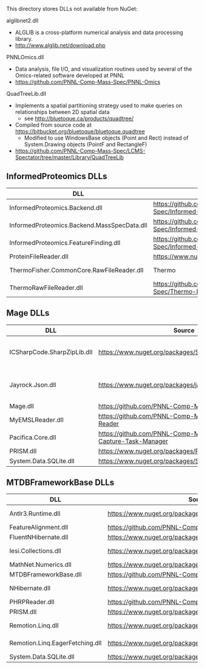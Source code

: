 This directory stores DLLs not available from NuGet:

alglibnet2.dll
* ALGLIB is a cross-platform numerical analysis and data processing library. 
* http://www.alglib.net/download.php

PNNLOmics.dll
* Data analysis, file I/O, and visualization routines used by several of the Omics-related software developed at PNNL
* https://github.com/PNNL-Comp-Mass-Spec/PNNL-Omics

QuadTreeLib.dll
* Implements a spatial partitioning strategy used to make queries on relationships between 2D spatial data
  * see http://bluetoque.ca/products/quadtree/
* Compiled from source code at https://bitbucket.org/bluetoque/bluetoque.quadtree
  * Modified to use WindowsBase objects (Point and Rect) instead of System.Drawing objects (PointF and RectangleF)
* https://github.com/PNNL-Comp-Mass-Spec/LCMS-Spectator/tree/master/Library/QuadTreeLib

## InformedProteomics DLLs

| DLL                                         | Source                                                        | Comments         |
|---------------------------------------------|---------------------------------------------------------------|------------------|
| InformedProteomics.Backend.dll              | https://github.com/PNNL-Comp-Mass-Spec/Informed-Proteomics    |                  |
| InformedProteomics.Backend.MassSpecData.dll | https://github.com/PNNL-Comp-Mass-Spec/Informed-Proteomics    |                  |
| InformedProteomics.FeatureFinding.dll       | https://github.com/PNNL-Comp-Mass-Spec/Informed-Proteomics    |                  |
| ProteinFileReader.dll                       | https://www.nuget.org/packages/ProteinFileReader              | NuGet package    |
| ThermoFisher.CommonCore.RawFileReader.dll   | Thermo                                                        | See license in RawFileReaderLicense.doc |
| ThermoRawFileReader.dll                     | https://github.com/PNNL-Comp-Mass-Spec/Thermo-Raw-File-Reader | Wrapper to ThermoFisher.CommonCore      |

## Mage DLLs

| DLL                                         | Source                                                          | Comments                            |
|---------------------------------------------|-----------------------------------------------------------------|-------------------------------------|
| ICSharpCode.SharpZipLib.dll                 | https://www.nuget.org/packages/SharpZipLib/                     | NuGet package; used by MyEMSLReader |
| Jayrock.Json.dll                            | https://www.nuget.org/packages/jayrock-json/                    | NuGet package; used by MyEMSLReader |
| Mage.dll                                    | https://github.com/PNNL-Comp-Mass-Spec/Mage                     |                                     |
| MyEMSLReader.dll                            | https://github.com/PNNL-Comp-Mass-Spec/MyEMSL-Reader            |                                     |
| Pacifica.Core.dll                           | https://github.com/PNNL-Comp-Mass-Spec/DMS-Capture-Task-Manager | Used by MyEMSLReader                |
| PRISM.dll                                   | https://www.nuget.org/packages/PRISM-Library/                   | NuGet package                       |
| System.Data.SQLite.dll                      | https://www.nuget.org/packages/System.Data.SQLite.Core/         | NuGet package                       |

## MTDBFrameworkBase DLLs

| DLL                             | Source                                                       | Comments                                    |
|---------------------------------|--------------------------------------------------------------|---------------------------------------------|
| Antlr3.Runtime.dll              | https://www.nuget.org/packages/Antlr3.Runtime/               | NuGet package, auto-pulled via NHibernate   |
| FeatureAlignment.dll            | https://github.com/PNNL-Comp-Mass-Spec/MultiAlign            | src/Library/FeatureAlignment                |
| FluentNHibernate.dll            | https://www.nuget.org/packages/FluentNHibernate/             | NuGet package                               |
| Iesi.Collections.dll            | https://www.nuget.org/packages/Iesi.Collections/             | NuGet package, auto-pulled via NHibernate   |
| MathNet.Numerics.dll            | https://www.nuget.org/packages/MathNet.Numerics/             |                                             |
| MTDBFrameworkBase.dll           | https://github.com/PNNL-Comp-Mass-Spec/MTDB-Creator          |                                             |
| NHibernate.dll                  | https://www.nuget.org/packages/NHibernate/                   | NuGet package, auto-pulled via FluentNHibernate    |
| PHRPReader.dll                  | https://github.com/PNNL-Comp-Mass-Spec/PHRP                  |                                             |
| PRISM.dll                       | https://www.nuget.org/packages/PRISM-Library/                | NuGet package                               |
| Remotion.Linq.dll               | https://www.nuget.org/packages/Remotion.Linq/                | NuGet package, auto-pulled via NHibernate   |
| Remotion.Linq.EagerFetching.dll | https://www.nuget.org/packages/Remotion.Linq.EagerFetching/  | NuGet package, auto-pulled via NHibernate   |
| System.Data.SQLite.dll          | https://www.nuget.org/packages/System.Data.SQLite.Core/      | NuGet package                               |
